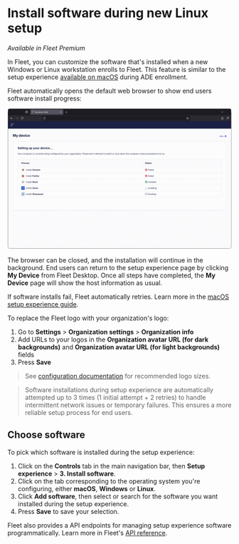 # Install software during new Linux setup

_Available in Fleet Premium_

In Fleet, you can customize the software that's installed when a new Windows or Linux workstation enrolls to Fleet. This feature is similar to the setup experience [available on macOS](https://fleetdm.com/guides/macos-setup-experience) during ADE enrollment.

Fleet automatically opens the default web browser to show end users software install progress:

![screen shot of Fleet setup experience webpage](../website/assets/images/articles/setup-experience-browser-1795x1122@2x.png)

The browser can be closed, and the installation will continue in the background. End users can return to the setup experience page by clicking **My Device** from Fleet Desktop.  Once all steps have completed, the **My Device** page will show the host information as usual.

If software installs fail, Fleet automatically retries. Learn more in the [macOS setup experience guide](https://fleetdm.com/guides/macos-setup-experience#install-software).

To replace the Fleet logo with your organization's logo:

1. Go to **Settings** > **Organization settings** > **Organization info**
2. Add URLs to your logos in the **Organization avatar URL (for dark backgrounds)** and **Organization avatar URL (for light backgrounds)** fields
3. Press **Save**

> See [configuration documentation](https://fleetdm.com/docs/configuration/yaml-files#org-info) for recommended logo sizes.

> Software installations during setup experience are automatically attempted up to 3 times (1 initial attempt + 2 retries) to handle intermittent network issues or temporary failures. This ensures a more reliable setup process for end users. 

## Choose software

To pick which software is installed during the setup experience:

1. Click on the **Controls** tab in the main navigation bar,  then **Setup experience** > **3. Install software**.
2. Click on the tab corresponding to the operating system you're configuring, either **macOS**, **Windows** or **Linux**.
3. Click **Add software**, then select or search for the software you want installed during the setup experience.
4. Press **Save** to save your selection.

Fleet also provides a API endpoints for managing setup experience software programmatically. Learn more in Fleet's [API reference](https://fleetdm.com/docs/rest-api/rest-api#update-software-setup-experience).

<meta name="category" value="guides">
<meta name="authorGitHubUsername" value="dantecatalfamo">
<meta name="authorFullName" value="Dante Catalfamo">
<meta name="publishedOn" value="2025-09-24">
<meta name="articleTitle" value="Installing software during new Linux setup">
<meta name="description" value="Customize your macOS setup experience with Fleet Premium by managing user authentication, Setup Assistant panes, and installing bootstrap packages.">
